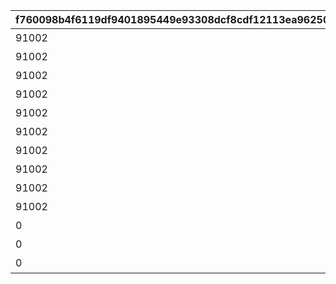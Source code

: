 |f760098b4f6119df9401895449e93308dcf8cdf12113ea9625074789aa9450ee|375fa192c2f258cac40bd6fc64197183bd8c28fce0142bbba3219dde637266e4|fc82d563434580efeaf9c3c6d564d6077ce7440706f25afd83eadf597d54bdf7|e06cedc0ad517ca8721a56c22252a8b4b22034584f0ae76aa69ce7075ece5744|89757d3eb653f7fc1d7dec3e8b1af9daca2994dc16c957ab0af8ff307c5ae66d|e9433f79407e07bd9ee99fd61c7a8820a585aa12f9a5799322d8177e612ca990|a3b1d22f9e67ac55f3d691b074c295278d8dce92625325e2d1696b2c8813553b|2f41275bbadd015fcd266892a8ba35c2142655198767ca155371b6306b3f8b21|81b7d75370b5cf027015d15b36bd695710b74c374ee60d93f82c7f462de6d2d5|7c514cd0a2c12c9c7b0696310736fb3089a643c55328e61398aaac30ff8ddeca|b03f22ee0a4339c11b7fac2e27388e327d2424bc05e67c43e35b562b61273a35|
| --- | --- | --- | --- | --- | --- | --- | --- | --- | --- | --- |
|91002|0|2|8|10157107|0|二人だけの時間|25|10128|0|5128071|
|91002|5128071|2|8|0|0|新居の必須条件|25|10128|0|5128072|
|91002|5128072|2|8|0|0|本当は誰よりも|25|10128|0|5128073|
|91002|5128073|2|8|0|0|家族で大切に\nしたいこと|25|10128|0|5128074|
|91002|5128074|2|8|0|0|誓いの言葉|50|10128|0|5128075|
|91002|0|3|8|10157107|0|血の婚約報告|25|10128|0|5128081|
|91002|5128081|3|8|0|0|風来人の家探し|25|10128|0|5128082|
|91002|5128082|3|8|0|0|愛おしい時間|25|10128|0|5128083|
|91002|5128083|3|8|0|0|トーゴクの\n家族文化|25|10128|0|5128084|
|91002|5128084|3|8|0|0|飾らない愛を|50|10128|0|5128085|
|0|5128075|4|0|0|5128085|口約束は災いのもと|0|10128|0|5128091|
|0|5128091|4|0|0|0|譲れない家庭の味|0|10128|11001271|5128092|
|0|0|1|0|10157107|0|夢の語り部に誘われて|0|10128|0|5128161|